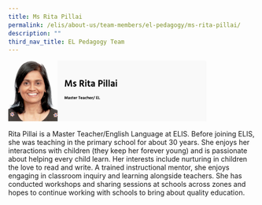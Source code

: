 ```yaml
---
title: Ms Rita Pillai
permalink: /elis/about-us/team-members/el-pedagogy/ms-rita-pillai/
description: ""
third_nav_title: EL Pedagogy Team
---
```

<img src="/images/ms%20rita%20pillai.png" 
     style="width:80%">

Rita Pillai is a Master Teacher/English Language at ELIS. Before joining ELIS, she was teaching in the primary school for about 30 years. She enjoys her interactions with children (they keep her forever young) and is passionate about helping every child learn. Her interests include nurturing in children the love to read and write. A trained instructional mentor, she enjoys engaging in classroom inquiry and learning alongside teachers. She has conducted workshops and sharing sessions at schools across zones and hopes to continue working with schools to bring about quality education.
